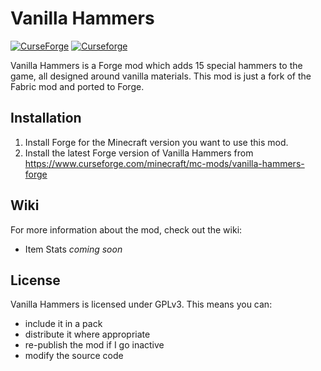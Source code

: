 # Vanilla Hammers
[![CurseForge](http://cf.way2muchnoise.eu/full_359343_downloads.svg)](https://www.curseforge.com/minecraft/mc-mods/vanilla-hammers-forge)
[![Curseforge](http://cf.way2muchnoise.eu/versions/For%20MC_359343_all.svg)](https://www.curseforge.com/minecraft/mc-mods/vanilla-hammers-forge)

Vanilla Hammers is a Forge mod which adds 15 special hammers to the game, all designed around vanilla materials.
This mod is just a fork of the Fabric mod and ported to Forge.

## Installation

1. Install Forge for the Minecraft version you want to use this mod.
3. Install the latest Forge version of Vanilla Hammers from https://www.curseforge.com/minecraft/mc-mods/vanilla-hammers-forge

## Wiki

For more information about the mod, check out the wiki:
  - Item Stats *coming soon*

## License

Vanilla Hammers is licensed under GPLv3. This means you can:
  - include it in a pack
  - distribute it where appropriate
  - re-publish the mod if I go inactive
  - modify the source code

